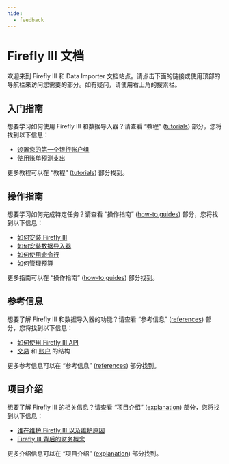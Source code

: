 ```yaml
---
hide:
  - feedback
---
```


# Firefly III 文档

欢迎来到 Firefly III 和 Data Importer 文档站点。请点击下面的链接或使用顶部的导航栏来访问您需要的部分。如有疑问，请使用右上角的搜索栏。

## 入门指南

想要学习如何使用 Firefly III 和数据导入器？请查看 “教程” ([tutorials](tutorials/index.md)) 部分，您将找到以下信息：

*  [设置您的第一个银行账户组](tutorials/finances/first-steps.md)
*  [使用账单预测支出](tutorials/finances/bill.md)

更多教程可以在 “教程” ([tutorials](tutorials/index.md)) 部分找到。

## 操作指南

想要学习如何完成特定任务？请查看 “操作指南” ([how-to guides](how-to/index.md)) 部分，您将找到以下信息：

*  [如何安装 Firefly III](how-to/firefly-iii/installation/docker.md)
*  [如何安装数据导入器](how-to/data-importer/installation/docker.md)
*  [如何使用命令行](how-to/firefly-iii/features/cli.md)
*  [如何管理预算](how-to/firefly-iii/finances/budgets.md)

更多指南可以在 “操作指南” ([how-to guides](how-to/index.md)) 部分找到。

## 参考信息

想要了解 Firefly III 和数据导入器的功能？请查看 “参考信息” ([references](references/index.md)) 部分，您将找到以下信息：

*  [如何使用 Firefly III API](references/firefly-iii/api/index.md)
*  [交易](references/firefly-iii/transaction-types.md) 和 [账户](references/firefly-iii/account-types.md) 的结构

更多参考信息可以在 “参考信息” ([references](references/index.md)) 部分找到。

## 项目介绍

想要了解 Firefly III 的相关信息？请查看 “项目介绍” ([explanation](explanation/index.md)) 部分，您将找到以下信息：

*  [谁在维护 Firefly III 以及维护原因](explanation/support.md)
*  [Firefly III 背后的财务概念](explanation/financial-concepts/transactions.md)

更多介绍信息可以在 “项目介绍” ([explanation](explanation/index.md)) 部分找到。
